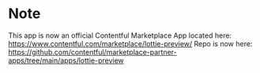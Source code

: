 # Note

This app is now an official Contentful Marketplace App located here: https://www.contentful.com/marketplace/lottie-preview/
Repo is now here: https://github.com/contentful/marketplace-partner-apps/tree/main/apps/lottie-preview

